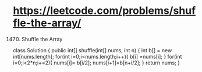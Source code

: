 # https://leetcode.com/problems/shuffle-the-array/
1470. Shuffle the Array 


class Solution {
    public int[] shuffle(int[] nums, int n) {
        int b[] = new int[nums.length];
        for(int i=0;i<nums.length;i++){
            b[i] =nums[i];
        }
        for(int i=0;i<2*n;i+=2){
            nums[i]= b[i/2];
            nums[i+1]=b[n+i/2];
        }
        return nums;
    }